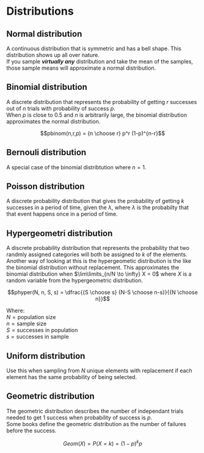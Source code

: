 # Distributions
## Normal distribution
A continuous distribution that is symmetric and has a bell shape.  This distribution shows up all over nature.  
If you sample ***virtually any*** distribution and take the mean of the samples, those sample means will approximate a normal distribution.  
## Binomial distribution
A discrete distribution that represents the probability of getting $r$ successes out of $n$ trials with probability of success $p$.  
When $p$ is close to $0.5$ and $n$ is arbitrarily large, the binomial distribution approximates the normal distribution.  
```math
pbinom(n,r,p) = {n \choose r} p^r (1-p)^{n-r}
```
## Bernouli distribution
A special case of the binomial distribtution where $n=1$.  
## Poisson distribution
A discrete probability distribution that gives the probability of getting $k$ successes in a period of time, given the $\lambda$, where $\lambda$ is the probabilty that that event happens once in a period of time.  
## Hypergeometri distribution
A discrete probability distribution that represents the probability that two randmly assigned categories will both be assigned to $k$ of the elements.  Another way of looking at this is the hypergeometic distribution is the like the binomial distribution without replacement.  This approximates the binomial distribution when $\lim\limits_{n/N \to \infty} X = 0$ where $X$ is a random variable from the hypergeometric distribution.
```math
phyper(N, n, S, s) = \dfrac{{S \choose s} {N-S \choose n-s}}{{N \choose n}}
```
Where:  
$N = \text{population size}$  
$n = \text{sample size}$  
$S = \text{successes in population}$  
$s = \text{successes in sample}$
## Uniform distribution
Use this when sampling from $N$ unique elements with replacement if each element has the same probability of being selected.

## Geometric distribution
The geometric distribution describes the number of independant trials needed to get 1 success when probability of success is $p$.  
Some books define the geometric distribution as the number of failures before the success.
```math
Geom(X) = P(X = k) = (1-p)^kp
```

